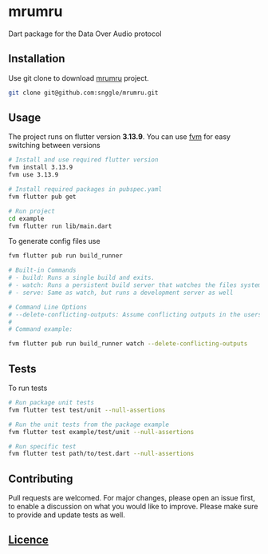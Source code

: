 # mrumru
Dart package for the Data Over Audio protocol

## Installation
Use git clone to download [mrumru](https://github.com/snggle/mrumru) project.
```bash
git clone git@github.com:snggle/mrumru.git
```

## Usage
The project runs on flutter version **3.13.9**. You can use [fvm](https://fvm.app/docs/getting_started/installation)
for easy switching between versions
```bash
# Install and use required flutter version
fvm install 3.13.9
fvm use 3.13.9

# Install required packages in pubspec.yaml
fvm flutter pub get

# Run project
cd example
fvm flutter run lib/main.dart
```

To generate config files use
```bash
fvm flutter pub run build_runner
```
```bash
# Built-in Commands 
# - build: Runs a single build and exits.
# - watch: Runs a persistent build server that watches the files system for edits and does rebuilds as necessary
# - serve: Same as watch, but runs a development server as well

# Command Line Options
# --delete-conflicting-outputs: Assume conflicting outputs in the users package are from previous builds, and skip the user prompt that would usually be provided.
# 
# Command example:

fvm flutter pub run build_runner watch --delete-conflicting-outputs
```

## Tests
To run tests
```bash
# Run package unit tests
fvm flutter test test/unit --null-assertions

# Run the unit tests from the package example
fvm flutter test example/test/unit --null-assertions

# Run specific test
fvm flutter test path/to/test.dart --null-assertions
```

## Contributing
Pull requests are welcomed. For major changes, please open an issue first, to enable a discussion on what you would like to improve. Please make sure to provide and update tests as well.

## [Licence](./LICENSE.md)